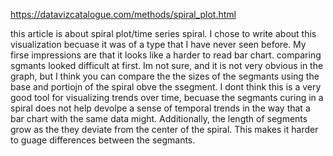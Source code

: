 https://datavizcatalogue.com/methods/spiral_plot.html

this article is about spiral plot/time series spiral. I chose to write about this visualization becuase it was of a type that
I have never seen before. My firse impressions are that it looks like a harder to read bar chart. comparing sgmants looked difficult at first.
Im not sure, and it is not very obvious in the graph, but I think you can compare the the sizes of the segmants using the base and portiojn of the spiral obve the ssegment. 
I dont think this is a very good tool for visualizing trends over time, becuase the segmants curing in a spiral does not help devolpe a sense of temporal trends in the
way that a bar chart with the same data might. Additionally, the length of segments grow as the they deviate from the center of the spiral. This makes it harder to 
guage differences between the segmants.
